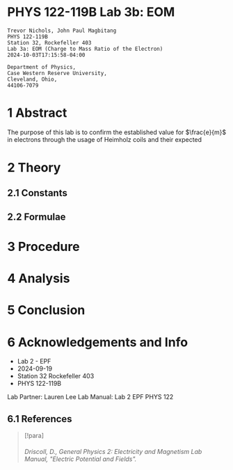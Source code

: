 # PHYS 122-119B Lab 3b: EOM

```
Trevor Nichols, John Paul Magbitang
PHYS 122-119B
Station 32, Rockefeller 403
Lab 3a: EOM (Charge to Mass Ratio of the Electron)
2024-10-03T17:15:58-04:00

Department of Physics,
Case Western Reserve University,
Cleveland, Ohio,
44106-7079
```

# 1 Abstract

The purpose of this lab is to confirm the established value for $\frac{e}{m}$ in electrons through the usage of Heimholz coils and their expected 

# 2 Theory

## 2.1 Constants

## 2.2 Formulae

# 3 Procedure

# 4 Analysis

# 5 Conclusion

# 6 Acknowledgements and Info

- Lab 2 - EPF
- 2024-09-19
- Station 32 Rockefeller 403
- PHYS 122-119B

Lab Partner: Lauren Lee
Lab Manual: Lab 2 EPF PHYS 122

## 6.1 References

> [!para]
> ###### Driscoll, D., *General Physics 2: Electricity and Magnetism Lab Manual*, "Electric Potential and Fields".

